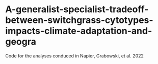 # A-generalist-specialist-tradeoff-between-switchgrass-cytotypes-impacts-climate-adaptation-and-geogra
Code for the analyses conduced in Napier, Grabowski, et al. 2022
